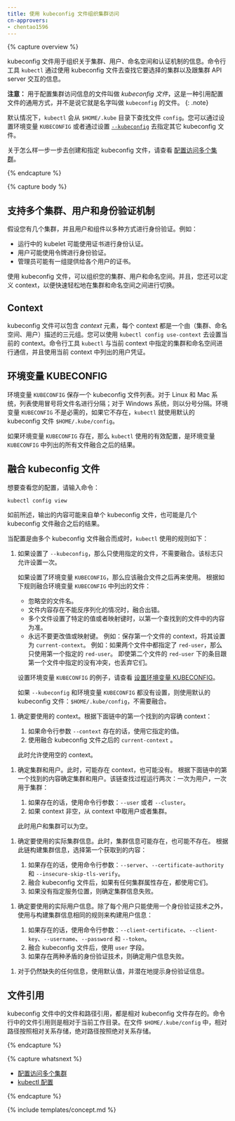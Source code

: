 ```yaml
---
title: 使用 kubeconfig 文件组织集群访问
cn-approvers:
- chentao1596
---
```

<!--
---
title: Organizing Cluster Access Using kubeconfig Files
---
-->

{% capture overview %}

<!--
Use kubeconfig files to organize information about clusters, users, namespaces, and
authentication mechanisms. The `kubectl` command-line tool uses kubeconfig files to
find the information it needs to choose a cluster and communicate with the API server
of a cluster.
-->
kubeconfig 文件用于组织关于集群、用户、命名空间和认证机制的信息。命令行工具 `kubectl` 通过使用 kubeconfig 文件去查找它要选择的集群以及跟集群 API server 交互的信息。

<!--
**Note:** A file that is used to configure access to clusters is called
a *kubeconfig file*. This is a generic way of referring to configuration files.
It does not mean that there is a file named `kubeconfig`.
-->
**注意：** 用于配置集群访问信息的文件叫做 *kubeconfig 文件*，这是一种引用配置文件的通用方式，并不是说它就是名字叫做 `kubeconfig` 的文件。
{: .note}

<!--
By default, `kubectl` looks for a file named `config` in the `$HOME/.kube` directory.
You can specify other kubeconfig files by setting the `KUBECONFIG` environment
variable or by setting the
[`--kubeconfig`](/docs/user-guide/kubectl/{{page.version}}/) flag.
-->
默认情况下，`kubectl` 会从 `$HOME/.kube` 目录下查找文件 `config`。您可以通过设置环境变量 `KUBECONFIG` 或者通过设置 [`--kubeconfig`](/docs/user-guide/kubectl/{{page.version}}/) 去指定其它 kubeconfig 文件。

<!--
For step-by-step instructions on creating and specifying kubeconfig files, see
[Configure Access to Multiple Clusters](/docs/tasks/access-application-cluster/configure-access-multiple-clusters).
-->
关于怎么样一步一步去创建和指定 kubeconfig 文件，请查看 [配置访问多个集群](/docs/tasks/access-application-cluster/configure-access-multiple-clusters)。

{% endcapture %}


{% capture body %}

<!--
## Supporting multiple clusters, users, and authentication mechanisms
-->
## 支持多个集群、用户和身份验证机制

<!--
Suppose you have several clusters, and your users and components authenticate
in a variety of ways. For example:
-->
假设您有几个集群，并且用户和组件以多种方式进行身份验证。例如：

<!--
- A running kubelet might authenticate using certificates.
- A user might authenticate using tokens.
- Administrators might have sets of certificates that they provide to individual users.
-->
- 运行中的 kubelet 可能使用证书进行身份认证。
- 用户可能使用令牌进行身份验证。
- 管理员可能有一组提供给各个用户的证书。

<!--
With kubeconfig files, you can organize your clusters, users, and namespaces.
And you can define contexts that enable users to quickly and easily switch between
clusters and namespaces.
-->
使用 kubeconfig 文件，可以组织您的集群、用户和命名空间。并且，您还可以定义 context，以便快速轻松地在集群和命名空间之间进行切换。

## Context

<!--
A kubeconfig file can have *context* elements. Each context is a triple
(cluster, namespace, user). You can use `kubectl config use-context` to set
the current context. The `kubectl` command-line tool communicates with the
cluster and namespace listed in the current context. And it uses the
credentials of the user listed in the current context.
-->
kubeconfig 文件可以包含 *context* 元素，每个 context 都是一个由（集群、命名空间、用户）描述的三元组。您可以使用 `kubectl config use-context` 去设置当前的 context。命令行工具 `kubectl` 与当前 context 中指定的集群和命名空间进行通信，并且使用当前 context 中列出的用户凭证。

<!--
## The KUBECONFIG environment variable
-->
## 环境变量 KUBECONFIG

<!--
The `KUBECONFIG` environment variable holds a list of kubeconfig files.
For Linux and Mac, the list is colon-delimited. For Windows, the list
is semicolon-delimited. The `KUBECONFIG` environment variable is not
required. If the `KUBECONFIG` environment variable doesn't exist,
`kubectl` uses the default kubeconfig file, `$HOME/.kube/config`.
-->
环境变量 `KUBECONFIG` 保存一个 kubeconfig 文件列表。对于 Linux 和 Mac 系统，列表使用冒号将文件名进行分隔；对于 Windows 系统，则以分号分隔。环境变量 `KUBECONFIG` 不是必需的，如果它不存在，`kubectl` 就使用默认的 kubeconfig 文件 `$HOME/.kube/config`。

<!--
If the `KUBECONFIG` environment variable does exist, `kubectl` uses
an effective configuration that is the result of merging the files
listed in the `KUBECONFIG` evironment variable.
-->
如果环境变量 `KUBECONFIG` 存在，那么 `kubectl` 使用的有效配置，是环境变量 `KUBECONFIG` 中列出的所有文件融合之后的结果。

<!--
## Merging kubeconfig files
-->
## 融合 kubeconfig 文件

<!--
To see your configuration, enter this command:
-->
想要查看您的配置，请输入命令：

```shell
kubectl config view
```

<!--
As described previously, the output might be from a single kubeconfig file,
or it might be the result of merging several kubeconfig files.
-->
如前所述，输出的内容可能来自单个 kubeconfig 文件，也可能是几个 kubeconfig 文件融合之后的结果。

<!--
Here are the rules that `kubectl` uses when it merges kubeconfig files:
-->
当配置是由多个 kubeconfig 文件融合而成时，`kubectl` 使用的规则如下：

<!--
1. If the `--kubeconfig` flag is set, use only the specified file. Do not merge.
   Only one instance of this flag is allowed.

   Otherwise, if the `KUBECONFIG` environment variable is set, use it as a
   list of files that should be merged.
   Merge the files listed in the `KUBECONFIG` envrionment variable
   according to these rules:

   * Ignore empty filenames.
   * Produce errors for files with content that cannot be deserialized.
   * The first file to set a particular value or map key wins.
   * Never change the value or map key.
     Example: Preserve the context of the first file to set `current-context`.
     Example: If two files specify a `red-user`, use only values from the first file's `red-user`.
     Even if the second file has non-conflicting entries under `red-user`, discard them.

   For an example of setting the `KUBECONFIG` environment variable, see
   [Setting the KUBECONFIG environment variable](/docs/tasks/access-application-cluster/configure-access-multiple-clusters/#set-the-kubeconfig-environment-variable).

   Otherwise, use the default kubeconfig file, `$HOME/.kube/config`, with no merging.
-->
1. 如果设置了 `--kubeconfig`，那么只使用指定的文件，不需要融合。该标志只允许设置一次。
	
   如果设置了环境变量 `KUBECONFIG`，那么应该融合文件之后再来使用。
   根据如下规则融合环境变量 `KUBECONFIG` 中列出的文件：
   
   * 忽略空的文件名。
   * 文件内容存在不能反序列化的情况时，融合出错。
   * 多个文件设置了特定的值或者映射键时，以第一个查找到的文件中的内容为准。
   * 永远不要更改值或映射键。
     例如：保存第一个文件的 context，将其设置为 `current-context`。
	 例如：如果两个文件中都指定了 `red-user`，那么只使用第一个指定的 `red-user`。
     即使第二个文件的 `red-user` 下的条目跟第一个文件中指定的没有冲突，也丢弃它们。
	 
   设置环境变量 `KUBECONFIG` 的例子，请查看 [设置环境变量 KUBECONFIG](/docs/tasks/access-application-cluster/configure-access-multiple-clusters/#set-the-kubeconfig-environment-variable)。

   如果 `--kubeconfig` 和环境变量 `KUBECONFIG` 都没有设置，则使用默认的 kubeconfig 文件：`$HOME/.kube/config`，不需要融合。
   
<!--
1. Determine the context to use based on the first hit in this chain:

    1. Use the `--context` command-line flag if it exits.
    1. Use the `current-context` from the merged kubeconfig files.

   An empty context is allowed at this point.
-->
1. 确定要使用的 context。根据下面链中的第一个找到的内容确 context：
    1. 如果命令行参数 `--context` 存在的话，使用它指定的值。
	1. 使用融合 kubeconfig 文件之后的 `current-context` 。
	
   此时允许使用空的 context。	

<!--
1. Determine the cluster and user. At this point, there might or might not be a context.
   Determine the cluster and user based on the first hit in this chain,
   which is run twice: once for user and once for cluster:

   1. Use a command-line flag if it exists: `--user` or `--cluster`.
   1. If the context is non-empty, take the user or cluster from the context.

   The user and cluster can be empty at this point.
-->
1. 确定集群和用户。此时，可能存在 context，也可能没有。
   根据下面链中的第一个找到的内容确定集群和用户。该链查找过程运行两次：一次为用户，一次用于集群：
   
   1. 如果存在的话，使用命令行参数：`--user` 或者 `--cluster`。
   1. 如果 context 非空，从 context 中取用户或者集群。
   
   此时用户和集群可以为空。

<!--
1. Determine the actual cluster information to use. At this point, there might or
   might not be cluster information.
   Build each piece of the cluster information based on this chain; the first hit wins:

   1. Use command line flags if they exist: `--server`, `--certificate-authority`, `--insecure-skip-tls-verify`.
   1. If any cluster information attributes exist from the merged kubeconfig files, use them.
   1. If there is no server location, fail.
-->
1. 确定要使用的实际集群信息。此时，集群信息可能存在，也可能不存在。
   根据此链构建集群信息，选择第一个获取到的内容：
   
   1. 如果存在的话，使用命令行参数：`--server`、`--certificate-authority` 和 `--insecure-skip-tls-verify`。
   1. 融合 kubeconfig 文件后，如果有任何集群属性存在，都使用它们。
   1. 如果没有指定服务位置，则确定集群信息失败。

<!--
1. Determine the actual user information to use. Build user information using the same
   rules as cluster information, except allow only one authentication
   technique per user:

   1. Use command line flags if they exist: `--client-certificate`, `--client-key`, `--username`, `--password`, `--token`.
   1. Use the `user` fields from the merged kubeconfig files.
   1. If there are two conflicting techniques, fail.
-->
1. 确定要使用的实际用户信息。除了每个用户只能使用一个身份验证技术之外，使用与构建集群信息相同的规则来构建用户信息：

   1. 如果存在的话，使用命令行参数：`--client-certificate`、`--client-key`、`--username`、`--password` 和 `--token`。
   1. 融合 kubeconfig 文件后，使用 `user` 字段。
   1. 如果存在两种矛盾的身份验证技术，则确定用户信息失败。

<!--
1. For any information still missing, use default values and potentially
   prompt for authentication information.
-->
1. 对于仍然缺失的任何信息，使用默认值，并潜在地提示身份验证信息。

<!--
## File references
-->
## 文件引用

<!--
File and path references in a kubeconfig file are relative to the location of the kubeconfig file.
File references on the command line are relative to the current working directory.
In `$HOME/.kube/config`, relative paths are stored relatively, and absolute paths
are stored absolutely.
-->

kubeconfig 文件中的文件和路径引用，都是相对 kubeconfig 文件存在的。命令行中的文件引用则是相对于当前工作目录。在文件 `$HOME/.kube/config` 中，相对路径按照相对关系存储，绝对路径按照绝对关系存储。

{% endcapture %}


{% capture whatsnext %}

<!--
* [Configure Access to Multiple Clusters](/docs/tasks/access-application-cluster/configure-access-multiple-clusters/)
* [kubectl config](/docs/user-guide/kubectl/{{page.version}}/)
-->
* [配置访问多个集群](/docs/tasks/access-application-cluster/configure-access-multiple-clusters/)
* [kubectl 配置](/docs/user-guide/kubectl/{{page.version}}/)

{% endcapture %}

{% include templates/concept.md %}

